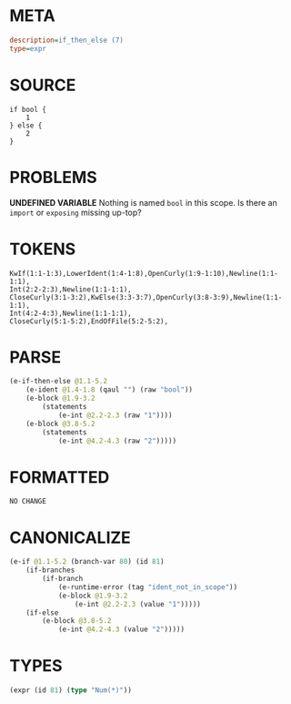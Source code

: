 # META
~~~ini
description=if_then_else (7)
type=expr
~~~
# SOURCE
~~~roc
if bool {
	1
} else {
	2
}
~~~
# PROBLEMS
**UNDEFINED VARIABLE**
Nothing is named `bool` in this scope.
Is there an `import` or `exposing` missing up-top?

# TOKENS
~~~zig
KwIf(1:1-1:3),LowerIdent(1:4-1:8),OpenCurly(1:9-1:10),Newline(1:1-1:1),
Int(2:2-2:3),Newline(1:1-1:1),
CloseCurly(3:1-3:2),KwElse(3:3-3:7),OpenCurly(3:8-3:9),Newline(1:1-1:1),
Int(4:2-4:3),Newline(1:1-1:1),
CloseCurly(5:1-5:2),EndOfFile(5:2-5:2),
~~~
# PARSE
~~~clojure
(e-if-then-else @1.1-5.2
	(e-ident @1.4-1.8 (qaul "") (raw "bool"))
	(e-block @1.9-3.2
		(statements
			(e-int @2.2-2.3 (raw "1"))))
	(e-block @3.8-5.2
		(statements
			(e-int @4.2-4.3 (raw "2")))))
~~~
# FORMATTED
~~~roc
NO CHANGE
~~~
# CANONICALIZE
~~~clojure
(e-if @1.1-5.2 (branch-var 80) (id 81)
	(if-branches
		(if-branch
			(e-runtime-error (tag "ident_not_in_scope"))
			(e-block @1.9-3.2
				(e-int @2.2-2.3 (value "1")))))
	(if-else
		(e-block @3.8-5.2
			(e-int @4.2-4.3 (value "2")))))
~~~
# TYPES
~~~clojure
(expr (id 81) (type "Num(*)"))
~~~
